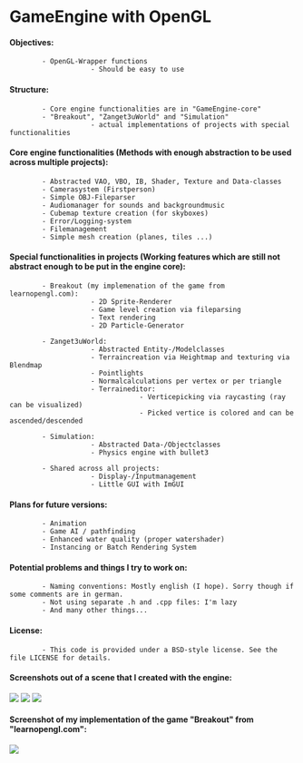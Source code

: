 # GameEngine with OpenGL

#### Objectives:
            - OpenGL-Wrapper functions
                        - Should be easy to use

#### Structure:
            - Core engine functionalities are in "GameEngine-core"
            - "Breakout", "Zanget3uWorld" and "Simulation"
                        - actual implementations of projects with special functionalities

#### Core engine functionalities (Methods with enough abstraction to be used across multiple projects):
            - Abstracted VAO, VBO, IB, Shader, Texture and Data-classes
            - Camerasystem (Firstperson)
            - Simple OBJ-Fileparser
            - Audiomanager for sounds and backgroundmusic
            - Cubemap texture creation (for skyboxes)
            - Error/Logging-system
            - Filemanagement
            - Simple mesh creation (planes, tiles ...)

#### Special functionalities in projects (Working features which are still not abstract enough to be put in the engine core): 
            - Breakout (my implemenation of the game from learnopengl.com):
                        - 2D Sprite-Renderer
                        - Game level creation via fileparsing
                        - Text rendering
                        - 2D Particle-Generator
                        
            - Zanget3uWorld:
                        - Abstracted Entity-/Modelclasses
                        - Terraincreation via Heightmap and texturing via Blendmap
                        - Pointlights
                        - Normalcalculations per vertex or per triangle
                        - Terraineditor:
                                    - Verticepicking via raycasting (ray can be visualized)
                                    - Picked vertice is colored and can be ascended/descended
                                    
            - Simulation:
                        - Abstracted Data-/Objectclasses 
                        - Physics engine with bullet3
            
            - Shared across all projects:
                        - Display-/Inputmanagement
                        - Little GUI with ImGUI
                        
#### Plans for future versions:
            - Animation
            - Game AI / pathfinding
            - Enhanced water quality (proper watershader)
            - Instancing or Batch Rendering System           
            
 #### Potential problems and things I try to work on:
            - Naming conventions: Mostly english (I hope). Sorry though if some comments are in german.
            - Not using separate .h and .cpp files: I'm lazy  
            - And many other things...            
            
#### License:
            - This code is provided under a BSD-style license. See the file LICENSE for details.

#### Screenshots out of a scene that I created with the engine:

 <img src="https://user-images.githubusercontent.com/59279641/77147299-375d0f00-6a8d-11ea-9db8-0d94d04d178b.PNG"/>
 <img src="https://user-images.githubusercontent.com/59279641/77147427-7ee39b00-6a8d-11ea-86cd-6ba2ad74efff.PNG"/>
 <img src="https://user-images.githubusercontent.com/59279641/77147461-94f15b80-6a8d-11ea-82b8-0a67f637a7c7.PNG"/>  
 
 #### Screenshot of my implementation of the game "Breakout" from "learnopengl.com":
 <img src="https://user-images.githubusercontent.com/59279641/91633530-3d1a3180-e9e9-11ea-889c-74dba8e7e700.PNG"/>
